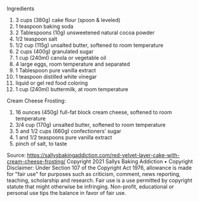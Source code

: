Ingredients

1. 3 cups (380g) cake flour (spoon & leveled)
2. 1 teaspoon baking soda
3. 2 Tablespoons (10g) unsweetened natural cocoa powder
4. 1/2 teaspoon salt
5. 1/2 cup (115g) unsalted butter, softened to room temperature
6. 2 cups (400g) granulated sugar
7. 1 cup (240ml) canola or vegetable oil
8. 4 large eggs, room temperature and separated
9. 1 Tablespoon pure vanilla extract
10. 1 teaspoon distilled white vinegar
11. liquid or gel red food coloring
12. 1 cup (240ml) buttermilk, at room temperature

Cream Cheese Frosting:
1. 16 ounces (450g) full-fat block cream cheese, softened to room temperature
2. 3/4 cup (170g) unsalted butter, softened to room temperature
3. 5 and 1/2 cups (660g) confectioners’ sugar
4. 1 and 1/2 teaspoons pure vanilla extract
5. pinch of salt, to taste

Source: https://sallysbakingaddiction.com/red-velvet-layer-cake-with-cream-cheese-frosting/
Copyright 2021 Sallys Baking Addiction •
Copyright Disclaimer: Under Section 107 of the Copyright Act 1976, allowance is made for "fair use" for purposes such as criticism, comment, news reporting, teaching, scholarship and research. Fair use is a use permitted by copyright statute that might otherwise be infringing. Non-profit, educational or personal use tips the balance in favor of fair use.